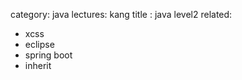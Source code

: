 category: java
lectures: kang
title : java level2
related:
- xcss
- eclipse
- spring boot
- inherit

